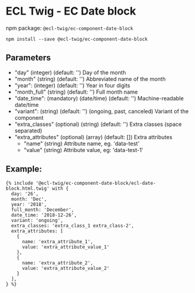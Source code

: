 # ECL Twig - EC Date block

npm package: `@ecl-twig/ec-component-date-block`

```shell
npm install --save @ecl-twig/ec-component-date-block
```

## Parameters

- "day" (integer) (default: '') Day of the month
- "month" (string) (default: '') Abbreviated name of the month
- "year": (integer) (default: '') Year in four digits
- "month_full" (string) (default: '') Full month name
- "date_time": (mandatory) (date/time) (default: '') Machine-readable date/time
- "variant": (string) (default: '') (ongoing, past, canceled) Variant of the component
- "extra_classes" (optional) (string) (default: '') Extra classes (space separated)
- "extra_attributes" (optional) (array) (default: []) Extra attributes
  - "name" (string) Attribute name, eg. 'data-test'
  - "value" (string) Attribute value, eg: 'data-test-1'

## Example:

<!-- prettier-ignore -->
```twig
{% include '@ecl-twig/ec-component-date-block/ecl-date-block.html.twig' with { 
  day: '26', 
  month: 'Dec', 
  year: '2018', 
  full_month: 'December', 
  date_time: '2018-12-26',
  variant: 'ongoing', 
  extra_classes: 'extra_class_1 extra_class-2', 
  extra_attributes: [ 
    { 
      name: 'extra_attribute_1', 
      value: 'extra_attribute_value_1' 
    }, 
    { 
      name: 'extra_attribute_2', 
      value: 'extra_attribute_value_2' 
    } 
  ], 
} %}
```
